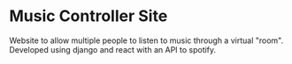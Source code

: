 # Music Controller Site

Website to allow multiple people to listen to music through a virtual "room".
Developed using django and react with an API to spotify.
